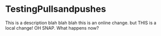# TestingPullsandpushes
This is a description
blah blah blah this is an online change.
but THIS is a local change! OH SNAP. What happens now?
